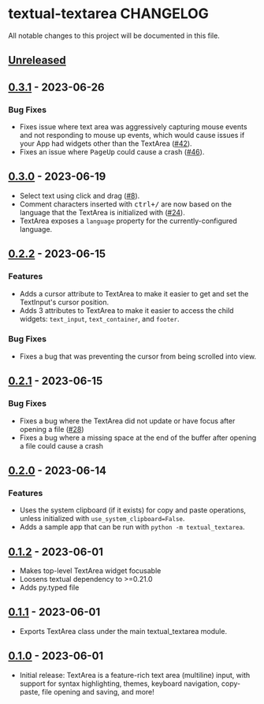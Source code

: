 # textual-textarea CHANGELOG

All notable changes to this project will be documented in this file.

## [Unreleased]

## [0.3.1] - 2023-06-26

### Bug Fixes

-   Fixes issue where text area was aggressively capturing mouse events and not responding to mouse up events,
    which would cause issues if your App had widgets other than the TextArea ([#42](https://github.com/tconbeer/textual-textarea/issues/42)).
-   Fixes an issue where <kbd>PageUp</kbd> could cause a crash ([#46](https://github.com/tconbeer/textual-textarea/issues/46)).

## [0.3.0] - 2023-06-19

-   Select text using click and drag ([#8](https://github.com/tconbeer/textual-textarea/issues/8)).
-   Comment characters inserted with <kbd>ctrl+/</kbd> are now based on the language that the
    TextArea is initialized with ([#24](https://github.com/tconbeer/textual-textarea/issues/24)).
-   TextArea exposes a `language` property for the currently-configured language.

## [0.2.2] - 2023-06-15

### Features

-   Adds a cursor attribute to TextArea to make it easier to get and set the TextInput's cursor position.
-   Adds 3 attributes to TextArea to make it easier to access the child widgets: `text_input`, `text_container`, and `footer`.

### Bug Fixes

-   Fixes a bug that was preventing the cursor from being scrolled into view.

## [0.2.1] - 2023-06-15

### Bug Fixes

-   Fixes a bug where the TextArea did not update or have focus after opening a file ([#28](https://github.com/tconbeer/textual-textarea/issues/28))
-   Fixes a bug where a missing space at the end of the buffer after opening a file could cause a crash

## [0.2.0] - 2023-06-14

### Features

-   Uses the system clipboard (if it exists) for copy and paste operations, unless initialized
    with `use_system_clipboard=False`.
-   Adds a sample app that can be run with `python -m textual_textarea`.

## [0.1.2] - 2023-06-01

-   Makes top-level TextArea widget focusable
-   Loosens textual dependency to >=0.21.0
-   Adds py.typed file

## [0.1.1] - 2023-06-01

-   Exports TextArea class under the main textual_textarea module.

## [0.1.0] - 2023-06-01

-   Initial release: TextArea is a feature-rich text area (multiline) input, with
    support for syntax highlighting, themes, keyboard navigation, copy-paste, file
    opening and saving, and more!

[Unreleased]: https://github.com/tconbeer/textual-textarea/compare/0.3.1...HEAD

[0.3.1]: https://github.com/tconbeer/textual-textarea/compare/0.3.0...0.3.1

[0.3.0]: https://github.com/tconbeer/textual-textarea/compare/0.2.2...0.3.0

[0.2.2]: https://github.com/tconbeer/textual-textarea/compare/0.2.1...0.2.2

[0.2.1]: https://github.com/tconbeer/textual-textarea/compare/0.2.0...0.2.1

[0.2.0]: https://github.com/tconbeer/textual-textarea/compare/0.1.2...0.2.0

[0.1.2]: https://github.com/tconbeer/textual-textarea/compare/0.1.1...0.1.2

[0.1.1]: https://github.com/tconbeer/textual-textarea/compare/0.1.0...0.1.1

[0.1.0]: https://github.com/tconbeer/textual-textarea/compare/9832e9bbe1cd7a2ce9a4f09746eb1c2ddc8df842...0.1.0
